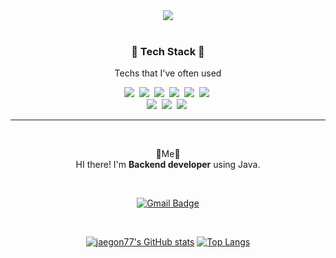 <div align="center"><img src="https://capsule-render.vercel.app/api?type=waving&color=0:CE9FFC,100:7367F0&height=300&section=header&text=Welcome%20&fontColor=ffffff&fontSize=70&" /></div>

<br />

<h3 align="center">🎈 Tech Stack 🎈</h3>
<p align="center"> Techs that I've often used </p>

<p align="center">
<img src="https://img.shields.io/badge/JAVA-37C3C3?style=flat-square&logo=Java&logoColor=white"/></a>&nbsp
<img src="https://img.shields.io/badge/Spring-80E12A?style=flat-square&logo=Spring&logoColor=white"/></a>&nbsp
<img src="https://img.shields.io/badge/Oracle-FF5A5A?style=flat-square&logo=Oracle&logoColor=white"/></a>&nbsp
<img src="https://img.shields.io/badge/Mysql-ffcc00?style=flat-square&logo=Mysql&logoColor=white"/></a>&nbsp
<img src="https://img.shields.io/badge/Docker-3766AB?style=flat-square&logo=Docker&logoColor=white"/></a>&nbsp
<img src="https://img.shields.io/badge/AWS-13C7A3?style=flat-square&logo=amazon AWS&logoColor=white"/></a>&nbsp
<br />
<img src="https://img.shields.io/badge/Javascript-FFAF00?style=flat-square&logo=Javascript&logoColor=white"/></a>&nbsp
<img src="https://img.shields.io/badge/React-00E1FF?style=flat-square&logo=React&logoColor=white"/></a>&nbsp
<img src="https://img.shields.io/badge/vue.js-998800?style=flat-square&logo=vue.js&logoColor=white"/></a>&nbsp
</p>
<hr />

<br />

<p align="center">
🤟Me🤟<br>
  HI there! I'm <b>Backend developer</b> using Java.<br>
</p>

<br />

<div align="center">

[![Gmail Badge](https://img.shields.io/badge/Gmail-d14836?style=flat-square&logo=Gmail&logoColor=white&link=mailto:opve555@gmail.com)](mailto:opve555@gmail.com)

</div>

<br />

<div align="center">

[![jaegon77's GitHub stats](https://github-readme-stats.vercel.app/api?username=jaegon77&title_color=FFD228&show_icons=true&theme=radical)](https://github.com/jaegon77/github-readme-stats)
[![Top Langs](https://github-readme-stats.vercel.app/api/top-langs/?username=jaegon77&layout=compact)](https://github.com/jaegon77/github-readme-stats)
  
</div>
 





<!--
**jaegon77/jaegon77** is a ✨ _special_ ✨ repository because its `README.md` (this file) appears on your GitHub profile.

Here are some ideas to get you started:

- 🔭 I’m currently working on ...
- 🌱 I’m currently learning ...
- 👯 I’m looking to collaborate on ...
- 🤔 I’m looking for help with ...
- 💬 Ask me about ...
- 📫 How to reach me: ...
- 😄 Pronouns: ...
- ⚡ Fun fact: ...
-->
